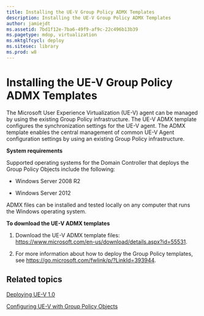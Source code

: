 ```yaml
---
title: Installing the UE-V Group Policy ADMX Templates
description: Installing the UE-V Group Policy ADMX Templates
author: jamiejdt
ms.assetid: 7bd1f12e-7ba6-49f9-af9c-22c496b13b39
ms.pagetype: mdop, virtualization
ms.mktglfcycl: deploy
ms.sitesec: library
ms.prod: w8
---
```



# Installing the UE-V Group Policy ADMX Templates


The Microsoft User Experience Virtualization (UE-V) agent can be managed by using the existing Group Policy infrastructure. The UE-V ADMX template configures the synchronization settings for the UE-V agent. The ADMX template enables the central management of common UE-V Agent configuration settings by using an existing Group Policy infrastructure.

**System requirements**

Supported operating systems for the Domain Controller that deploys the Group Policy Objects include the following:

-   Windows Server 2008 R2

-   Windows Server 2012

ADMX files can be installed and tested locally on any computer that runs the Windows operating system.

**To download the UE-V ADMX templates**

1.  Download the UE-V ADMX template files: <https://www.microsoft.com/en-us/download/details.aspx?id=55531>.

2.  For more information about how to deploy the Group Policy templates, see <https://go.microsoft.com/fwlink/p/?LinkId=393944>.

## Related topics


[Deploying UE-V 1.0](deploying-ue-v-10.md)

[Configuring UE-V with Group Policy Objects](configuring-ue-v-with-group-policy-objects.md)

 

 





